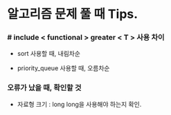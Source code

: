 알고리즘 문제 풀 때 Tips.
==========

### # include < functional > greater < T > 사용 차이
- sort 사용할 때, 내림차순

- priority_queue  사용할 때, 오름차순

### 오류가 났을 때, 확인할 것

- 자료형 크기 : long long을 사용해야 하는지 확인.
